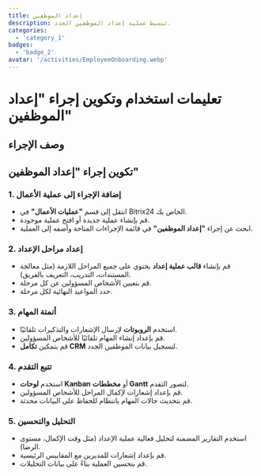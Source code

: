 ```yaml
---
title: إعداد الموظفين
description: تبسيط عملية إعداد الموظفين الجدد.
categories: 
  - 'category_1'
badges: 
  - 'badge_2'
avatar: '/activities/EmployeeOnboarding.webp'
---
```

# تعليمات استخدام وتكوين إجراء "إعداد الموظفين"

## وصف الإجراء

## **تكوين إجراء "إعداد الموظفين"**

### 1. إضافة الإجراء إلى عملية الأعمال
- انتقل إلى قسم **"عمليات الأعمال"** في Bitrix24 الخاص بك.
- قم بإنشاء عملية جديدة أو افتح عملية موجودة.
- ابحث عن إجراء **"إعداد الموظفين"** في قائمة الإجراءات المتاحة وأضفه إلى العملية.

### 2. إعداد مراحل الإعداد
- قم بإنشاء **قالب عملية إعداد** يحتوي على جميع المراحل اللازمة (مثل معالجة المستندات، التدريب، التعريف بالفريق).
- قم بتعيين الأشخاص المسؤولين عن كل مرحلة.
- حدد المواعيد النهائية لكل مرحلة.

### 3. أتمتة المهام
- استخدم **الروبوتات** لإرسال الإشعارات والتذكيرات تلقائيًا.
- قم بإعداد إنشاء المهام تلقائيًا للأشخاص المسؤولين.
- قم بتمكين **تكامل CRM** لتسجيل بيانات الموظفين الجدد.

### 4. تتبع التقدم
- استخدم **لوحات Kanban** أو **مخططات Gantt** لتصور التقدم.
- قم بإعداد إشعارات لإكمال المراحل للأشخاص المسؤولين.
- قم بتحديث حالات المهام بانتظام للحفاظ على البيانات محدثة.

### 5. التحليل والتحسين
- استخدم التقارير المضمنة لتحليل فعالية عملية الإعداد (مثل وقت الإكمال، مستوى الرضا).
- قم بإعداد إشعارات للمديرين مع المقاييس الرئيسية.
- قم بتحسين العملية بناءً على بيانات التحليلات.
